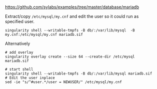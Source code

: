 https://github.com/sylabs/examples/tree/master/database/mariadb


Extract/copy `/etc/mysql/my.cnf` and edit the user so it could run as specified user.
```
singularity shell --writable-tmpfs -B db/:/var/lib/mysql  -B my.cnf:/etc/mysql/my.cnf mariadb.sif
```

Alternatively
```
# add overlay
singularity overlay create --size 64 --create-dir /etc/mysql mariadb.sif

# start shell
singularity shell --writable-tmpfs -B db/:/var/lib/mysql mariadb.sif
# Edit the user inplace
sed -ie "s/^#user.*/user = NEWUSER/" /etc/mysql/my.cnf

```
